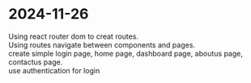 # 2024-11-26
Using react router dom to creat routes.  
Using routes navigate between components and pages.  
create simple login page, home page, dashboard page, aboutus page, contactus page.  
use authentication for login 